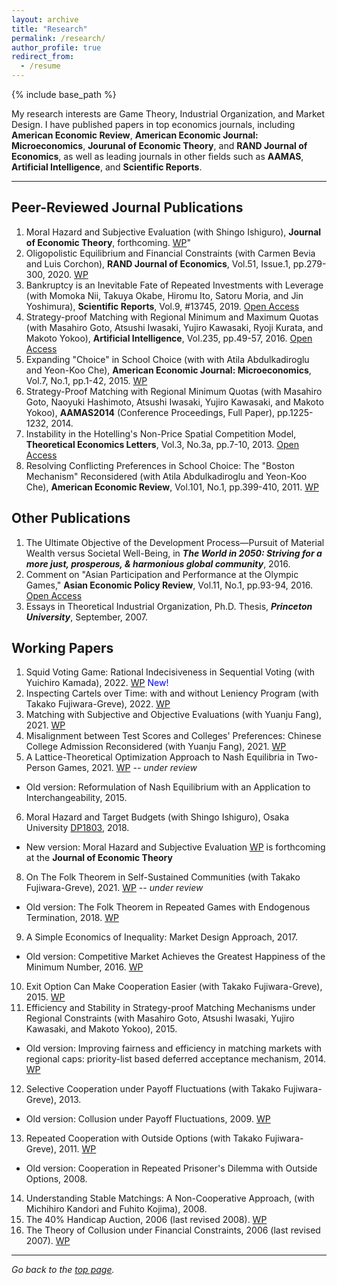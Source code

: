 ```yaml
---
layout: archive
title: "Research"
permalink: /research/
author_profile: true
redirect_from:
  - /resume
---
```


{% include base_path %}

My research interests are Game Theory, Industrial Organization, and Market Design. I have published papers in top economics journals, including **American Economic Review**, **American Economic Journal: Microeconomics**, **Jourunal of Economic Theory**, and **RAND Journal of Economics**, as well as leading journals in other fields such as **AAMAS**, **Artificial Intelligence**, and **Scientific Reports**.

------

## Peer-Reviewed Journal Publications
1. Moral Hazard and Subjective Evaluation (with Shingo Ishiguro), **Journal of Economic Theory**, forthcoming.  [WP](https://papers.ssrn.com/sol3/papers.cfm?abstract_id=3839295)" 
2. Oligopolistic Equilibrium and Financial Constraints (with Carmen Bevia and Luis Corchon), **RAND Journal of Economics**, Vol.51, Issue.1, pp.279-300, 2020.  [WP](https://papers.ssrn.com/sol3/papers.cfm?abstract_id=1806055) 
3. Bankruptcy is an Inevitable Fate of Repeated Investments with Leverage (with Momoka Nii, Takuya Okabe, Hiromu Ito, Satoru Moria, and Jin Yoshimura), **Scientific Reports**, Vol.9, #13745, 2019.  [Open Access](https://www.nature.com/articles/s41598-019-50237-6)
4. Strategy-proof Matching with Regional Minimum and Maximum Quotas (with Masahiro Goto,  Atsushi Iwasaki, Yujiro Kawasaki, Ryoji Kurata, and Makoto Yokoo), **Artificial Intelligence**, Vol.235, pp.49-57, 2016.  [Open Access](https://www.sciencedirect.com/science/article/pii/S0004370216300133)
5. Expanding "Choice" in School Choice (with with Atila Abdulkadiroglu and Yeon-Koo Che), **American Economic Journal: Microeconomics**, Vol.7, No.1, pp.1-42, 2015.  [WP](https://papers.ssrn.com/sol3/papers.cfm?abstract_id=1308730)
6. Strategy-Proof Matching with Regional Minimum Quotas (with Masahiro Goto, Naoyuki Hashimoto, Atsushi Iwasaki, Yujiro Kawasaki, and Makoto Yokoo), **AAMAS2014** (Conference Proceedings, Full Paper), pp.1225-1232, 2014.
7. Instability in the Hotelling's Non-Price Spatial Competition Model, **Theoretical Economics Letters**, Vol.3, No.3a, pp.7-10, 2013.  [Open Access](https://www.scirp.org/journal/PaperInformation.aspx?PaperID=33207) 
8. Resolving Conflicting Preferences in School Choice: The "Boston Mechanism" Reconsidered (with Atila Abdulkadiroglu and Yeon-Koo Che), **American Economic Review**, Vol.101, No.1, pp.399-410, 2011.  [WP](https://papers.ssrn.com/sol3/papers.cfm?abstract_id=1465293) 

## Other Publications
1. The Ultimate Objective of the Development Process—Pursuit of Material Wealth versus Societal Well-Being, in ***The World in 2050: Striving for a more just, prosperous, & harmonious global community***, 2016. 
2. Comment on "Asian Participation and Performance at the Olympic Games," **Asian Economic Policy Review**, Vol.11, No.1, pp.93-94, 2016.  [Open Access](https://onlinelibrary.wiley.com/doi/full/10.1111/aepr.12120)
3. Essays in Theoretical Industrial Organization, Ph.D. Thesis, ***Princeton University***, September, 2007.

## Working Papers
1. Squid Voting Game: Rational Indecisiveness in Sequential Voting (with Yuichiro Kamada), 2022.  [WP](https://papers.ssrn.com/sol3/papers.cfm?abstract_id=4238134) <span style="color: blue;">New!</span>
2. Inspecting Cartels over Time: with and without Leniency Program (with Takako Fujiwara-Greve), 2022.  [WP](https://papers.ssrn.com/sol3/papers.cfm?abstract_id=4063062) 
3. Matching with Subjective and Objective Evaluations (with Yuanju Fang), 2021.  [WP](https://papers.ssrn.com/sol3/papers.cfm?abstract_id=3914551)   
4. Misalignment between Test Scores and Colleges' Preferences: Chinese College Admission Reconsidered (with Yuanju Fang), 2021.  [WP](https://papers.ssrn.com/sol3/papers.cfm?abstract_id=3914742)  
5. A Lattice-Theoretical Optimization Approach to Nash Equilibria in Two-Person Games, 2021.  [WP](https://papers.ssrn.com/sol3/papers.cfm?abstract_id=2620861) -- *under review*
  * Old version: Reformulation of Nash Equilibrium with an Application to Interchangeability, 2015.
6. Moral Hazard and Target Budgets (with Shingo Ishiguro), Osaka University [DP1803](http://www2.econ.osaka-u.ac.jp/library/global/dp/1803.pdf), 2018. 
  * New version: Moral Hazard and Subjective Evaluation [WP](https://papers.ssrn.com/sol3/papers.cfm?abstract_id=3839295) is forthcoming at the **Journal of Economic Theory**
8. On The Folk Theorem in Self-Sustained Communities (with Takako Fujiwara-Greve), 2021.  [WP](https://papers.ssrn.com/sol3/papers.cfm?abstract_id=3879767) -- *under review*
  * Old version: The Folk Theorem in Repeated Games with Endogenous Termination, 2018.  [WP](https://papers.ssrn.com/sol3/papers.cfm?abstract_id=3267427)
9. A Simple Economics of Inequality: Market Design Approach, 2017.
  * Old version: Competitive Market Achieves the Greatest Happiness of the Minimum Number, 2016.  [WP](https://papers.ssrn.com/sol3/papers.cfm?abstract_id=2755893) 
10. Exit Option Can Make Cooperation Easier (with Takako Fujiwara-Greve), 2015.  [WP](https://papers.ssrn.com/sol3/papers.cfm?abstract_id=2558661)
11. Efficiency and Stability in Strategy-proof Matching Mechanisms under Regional Constraints (with Masahiro Goto, Atsushi Iwasaki, Yujiro Kawasaki, and Makoto Yokoo), 2015.
  * Old version: Improving fairness and efficiency in matching markets with regional caps: priority-list based deferred acceptance mechanism, 2014.  [WP](https://mpra.ub.uni-muenchen.de/53409/)
12. Selective Cooperation under Payoff Fluctuations (with Takako Fujiwara-Greve), 2013.
  * Old version: Collusion under Payoff Fluctuations, 2009.  [WP](https://papers.ssrn.com/sol3/papers.cfm?abstract_id=1420822)
13. Repeated Cooperation with Outside Options (with Takako Fujiwara-Greve), 2011.  [WP](https://papers.ssrn.com/sol3/papers.cfm?abstract_id=1092359)
  * Old version: Cooperation in Repeated Prisoner's Dilemma with Outside Options, 2008.
14. Understanding Stable Matchings: A Non-Cooperative Approach, (with Michihiro Kandori and Fuhito Kojima), 2008.
15. The 40% Handicap Auction, 2006 (last revised 2008).  [WP](https://papers.ssrn.com/sol3/papers.cfm?abstract_id=922996)
16. The Theory of Collusion under Financial Constraints, 2006 (last revised 2007).  [WP](https://papers.ssrn.com/sol3/papers.cfm?abstract_id=922902)

------ 

*Go back to the [top page](https://yagena.github.io/).*
